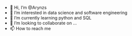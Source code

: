 - 👋 Hi, I’m @Arynzs
- 👀 I’m interested in data science and software engineering
- 🌱 I’m currently learning python and SQL
- 💞️ I’m looking to collaborate on ...
- 📫 How to reach me 

<!---
Arynzs/Arynzs is a ✨ special ✨ repository because its `README.md` (this file) appears on your GitHub profile.
You can click the Preview link to take a look at your changes.
--->
